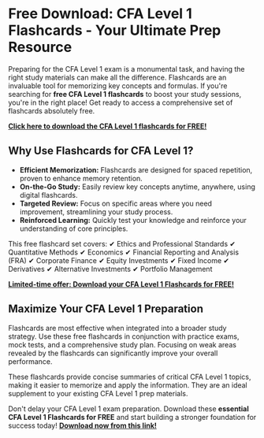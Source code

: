 # Free Download: CFA Level 1 Flashcards - Your Ultimate Prep Resource

Preparing for the CFA Level 1 exam is a monumental task, and having the right study materials can make all the difference. Flashcards are an invaluable tool for memorizing key concepts and formulas. If you're searching for **free CFA Level 1 flashcards** to boost your study sessions, you're in the right place! Get ready to access a comprehensive set of flashcards absolutely free.

[**Click here to download the CFA Level 1 flashcards for FREE!**](https://udemywork.com/cfa-level-1-flashcards)

## Why Use Flashcards for CFA Level 1?

*   **Efficient Memorization:** Flashcards are designed for spaced repetition, proven to enhance memory retention.
*   **On-the-Go Study:** Easily review key concepts anytime, anywhere, using digital flashcards.
*   **Targeted Review:** Focus on specific areas where you need improvement, streamlining your study process.
*   **Reinforced Learning:** Quickly test your knowledge and reinforce your understanding of core principles.

This free flashcard set covers:
✔ Ethics and Professional Standards
✔ Quantitative Methods
✔ Economics
✔ Financial Reporting and Analysis (FRA)
✔ Corporate Finance
✔ Equity Investments
✔ Fixed Income
✔ Derivatives
✔ Alternative Investments
✔ Portfolio Management

[**Limited-time offer: Download your CFA Level 1 Flashcards for FREE!**](https://udemywork.com/cfa-level-1-flashcards)

## Maximize Your CFA Level 1 Preparation

Flashcards are most effective when integrated into a broader study strategy. Use these free flashcards in conjunction with practice exams, mock tests, and a comprehensive study plan. Focusing on weak areas revealed by the flashcards can significantly improve your overall performance.

These flashcards provide concise summaries of critical CFA Level 1 topics, making it easier to memorize and apply the information. They are an ideal supplement to your existing CFA Level 1 prep materials.

Don't delay your CFA Level 1 exam preparation. Download these **essential CFA Level 1 Flashcards for FREE** and start building a stronger foundation for success today! [**Download now from this link!**](https://udemywork.com/cfa-level-1-flashcards)
